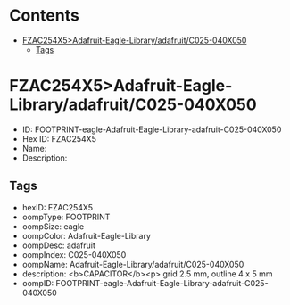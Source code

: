 



Contents
========

* [FZAC254X5>Adafruit-Eagle-Library/adafruit/C025-040X050](#fzac254x5adafruit-eagle-libraryadafruitc025-040x050)
	* [Tags](#tags)

# FZAC254X5>Adafruit-Eagle-Library/adafruit/C025-040X050

- ID: FOOTPRINT-eagle-Adafruit-Eagle-Library-adafruit-C025-040X050
- Hex ID: FZAC254X5
- Name: 
- Description: 

## Tags

- hexID: FZAC254X5
- oompType: FOOTPRINT
- oompSize: eagle
- oompColor: Adafruit-Eagle-Library
- oompDesc: adafruit
- oompIndex: C025-040X050
- oompName: Adafruit-Eagle-Library/adafruit/C025-040X050
- description: &lt;b&gt;CAPACITOR&lt;/b&gt;&lt;p&gt;
grid 2.5 mm, outline 4 x 5 mm
- oompID: FOOTPRINT-eagle-Adafruit-Eagle-Library-adafruit-C025-040X050
